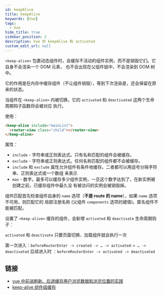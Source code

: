 ```yaml
---
id: keepAlive
title: keepAlive
keywords: [Vue]
tags:
  - Vue
hide_title: true
sidebar_position: 2
description: Vue 的 keepAlive 和 activated
custom_edit_url: null
---
```


`<keep-alive>` 包裹动态组件时，会缓存不活动的组件实例，而不是销毁它们。它自身不会渲染一个 DOM 元素，
也不会出现在父组件链中，不会渲染到 DOM 树中。

它的作用是在内存中缓存组件（不让组件销毁），等到下次渲染是，还会保留在原来的状态。

当组件在 `<keep-alive>` 内被切换，它的 `activated` 和 `deactivated` 这两个生命周期钩子函数将会被对应
执行。

使用：

```html
<keep-alive include="mainList">
  <router-view class="child"></router-view>
</keep-alive>
```

属性：

- `include` - 字符串或正则表达式。只有名称匹配的组件会被缓存。
- `exclude` - 字符串或正则表达式。任何名称匹配的组件都不会被缓存。
- `include` 和 `exclude` 属性允许组件有条件地缓存。二者都可以用逗号分隔字符串、正则表达式或一个数组
  来表示
- `max` - 数字。最多可以缓存多少组件实例，一旦这个数字达到了，在新实例被创建之前，已缓存组件中最久没
  有被访问的实例会被销毁掉。

组件匹配首先检查组件自身的 `name` 选项（**不是 route 的 name**），如果 `name` 选项不可用，则匹配它的
局部注册名称 (父组件 `components` 选项的键值)。匿名组件不能被匹配。

设置了 `<keep-alive>` 缓存的组件，会新增 `activated` 和 `deactivate` 生命周期钩子：

`activated` 和 `deactivate` 只要页面切换、加载组件就会执行一次

第一次进入：`beforeRouterEnter -> created -> … -> activated-> … -> deactivated` 后续进入时
：`beforeRouterEnter -> activated -> deactivated`

## 链接

- [vue 中前进刷新、后退缓存用户浏览数据和浏览位置的实践](https://juejin.im/post/5b2ce07ce51d45588a7dbf76)
- [keep-alive 组件级缓存](https://www.cnblogs.com/yf-html/p/9353627.html)
